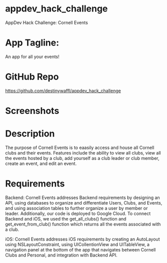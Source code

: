# appdev_hack_challenge
AppDev Hack Challenge: Cornell Events 

# App Tagline:
An app for all your events! 

# GitHub Repo
https://github.com/destinywaffl/appdev_hack_challenge

# Screenshots


# Description
The purpose of Cornell Events is to eaasily access and house all 
Cornell clubs and their events. Features include the ability to 
view all clubs, view all the events hosted by a club, add yourself 
as a club leader or club member, create an event, and edit an event.

# Requirements
Backend:
Cornell Events addresses Backend requirements by designing an API, 
using databases to organize and differentiate Users, Clubs, and Events,
and using association tables to further organize a user by member or
leader. Additionally, our code is deployed to Google Cloud. 
To connect Backend and iOS, we used the get_all_clubs() function and 
get_event_from_club() function which returns all the events associated 
with a club. 

iOS:
Cornell Events addresses iOS requirements by creating an AutoLayout using 
NSLayoutConstraint, using UICollentionView and UITableView, a navigation 
panel at the bottom of the app that navigates between Cornell Clubs and 
Personal, and integration with Backend API. 

